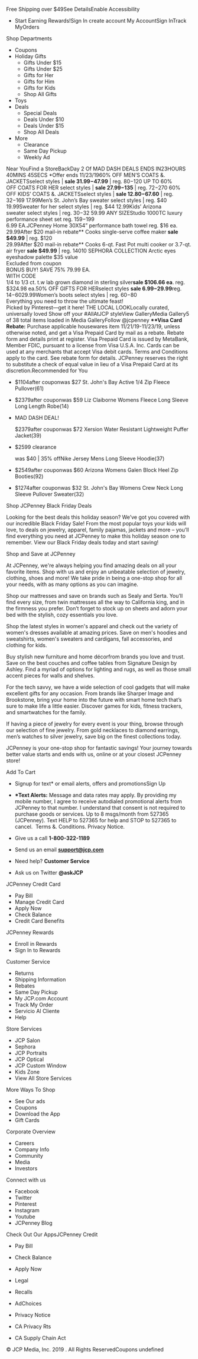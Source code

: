 Free Shipping over $49See DetailsEnable Accessibility

*   Start Earning Rewards!Sign In create account My AccountSign InTrack MyOrders

Shop Departments

*   Coupons
*   Holiday Gifts
    *   Gifts Under $15
    *   Gifts Under $25
    *   Gifts for Her
    *   Gifts for Him
    *   Gifts for Kids
    *   Shop All Gifts
*   Toys
*   Deals
    *   Special Deals
    *   Deals Under $10
    *   Deals Under $15
    *   Shop All Deals
*   More
    *   Clearance
    *   Same Day Pickup
    *   Weekly Ad

Near YouFind a StoreBackDay 2 Of MAD DASH DEALS ENDS IN23HOURS 40MINS 45SECS \*Offer ends 11/23/1960% OFF MEN’S COATS &. JACKETSselect styles | **sale $31.99-$47.99** | reg. $80-$120 UP TO 60% OFF COATS FOR HER select styles | **sale $27.99-$135** | reg. $72-$270 60% OFF KIDS’ COATS &. JACKETSselect styles | **sale $12.80-$67.60** | reg. $32-$169 17.99Men’s St. John’s Bay sweater select styles | reg. $40 19.99Sweater for her select styles | reg. $44 12.99Kids’ Arizona sweater select styles | reg. $30-$32 59.99 ANY SIZEStudio 1000TC luxury performance sheet set reg. $159-$199  
6.99 EA.JCPenney Home 30X54” performance bath towel reg. $16 ea.  
29.99After $20 mail-in rebate\*\* Cooks single-serve coffee maker **sale $49.99** | reg. $120  
29.99After $20 mail-in rebate\*\* Cooks 6-qt. Fast Pot multi cooker or 3.7-qt. air fryer **sale $49.99** | reg. $140$10 SEPHORA COLLECTION Arctic eyes eyeshadow palette $35 value  
Excluded from coupon  
BONUS BUY! SAVE 75% 79.99 EA.  
WITH CODE  
1/4 to 1/3 ct. t.w lab grown diamond in sterling silver**sale $106.66 ea**. reg. $324.98 ea.50% OFF GIFTS FOR HERselect styles **sale $6.99-$29.99**reg. $14-$6029.99Women’s boots select styles | reg. $60-$80  
Everything you need to throw the ultimate feast!  
Picked by Pinterest—get it here! THE LOCAL LOOKLocally curated, universally loved Show off your #AllAtJCP styleView GalleryMedia Gallery5 of 38 total items loaded in Media GalleryFollow @jcpenney **\*\*Visa Card Rebate:** Purchase applicable housewares item 11/21/19-11/23/19, unless otherwise noted, and get a Visa Prepaid Card by mail as a rebate. Rebate form and details print at register. Visa Prepaid Card is issued by MetaBank, Member FDIC, pursuant to a license from Visa U.S.A. Inc. Cards can be used at any merchants that accept Visa debit cards. Terms and Conditions apply to the card. See rebate form for details. JCPenney reserves the right to substitute a check of equal value in lieu of a Visa Prepaid Card at its discretion.Recommended for You

*   $1104after couponwas $27 St. John's Bay Active 1/4 Zip Fleece Pullover(61)
*   $2379after couponwas $59 Liz Claiborne Womens Fleece Long Sleeve Long Length Robe(14)
*   MAD DASH DEAL!
    
    $2379after couponwas $72 Xersion Water Resistant Lightweight Puffer Jacket(39)
*   $2599 clearance
    
    was $40 | 35% offNike Jersey Mens Long Sleeve Hoodie(37)
*   $2549after couponwas $60 Arizona Womens Galen Block Heel Zip Booties(92)
*   $1274after couponwas $32 St. John's Bay Womens Crew Neck Long Sleeve Pullover Sweater(32)

Shop JCPenney Black Friday Deals

Looking for the best deals this holiday season? We’ve got you covered with our incredible Black Friday Sale! From the most popular toys your kids will love, to deals on jewelry, apparel, family pajamas, jackets and more – you’ll find everything you need at JCPenney to make this holiday season one to remember. View our Black Friday deals today and start saving!

  
Shop and Save at JCPenney

At JCPenney, we're always helping you find amazing deals on all your favorite items. Shop with us and enjoy an unbeatable selection of jewelry, clothing, shoes and more! We take pride in being a one-stop shop for all your needs, with as many options as you can imagine.

  

Shop our mattresses and save on brands such as Sealy and Serta. You’ll find every size, from twin mattresses all the way to California king, and in the firmness you prefer. Don’t forget to stock up on sheets and adorn your bed with the stylish, cozy essentials you love.

  

Shop the latest styles in women's apparel and check out the variety of women's dresses available at amazing prices. Save on men's hoodies and sweatshirts, women's sweaters and cardigans, fall accessories, and clothing for kids.

  

Buy stylish new furniture and home décorfrom brands you love and trust. Save on the best couches and coffee tables from Signature Design by Ashley. Find a myriad of options for lighting and rugs, as well as those small accent pieces for walls and shelves.

  

For the tech savvy, we have a wide selection of cool gadgets that will make excellent gifts for any occasion. From brands like Sharper Image and Brookstone, bring your home into the future with smart home tech that’s sure to make life a little easier. Discover games for kids, fitness trackers, and smartwatches for the family.

  

If having a piece of jewelry for every event is your thing, browse through our selection of fine jewelry. From gold necklaces to diamond earrings, men’s watches to silver jewelry, save big on the finest collections today.

  

JCPenney is your one-stop shop for fantastic savings! Your journey towards better value starts and ends with us, online or at your closest JCPenney store!

  
  
  
  
  
  
  
Add To Cart

*   Signup for text\* or email alerts, offers and promotionsSign Up
*   **\*Text Alerts:** Message and data rates may apply. By providing my mobile number, I agree to receive autodialed promotional alerts from JCPenney to that number. I understand that consent is not required to purchase goods or services. Up to 8 msgs/month from 527365 (JCPenney). Text HELP to 527365 for help and STOP to 527365 to cancel.  Terms &. Conditions. Privacy Notice.

*   Give us a call **1-800-322-1189**
*   Send us an email **support@jcp.com**
*   Need help? **Customer Service**
*   Ask us on Twitter **@askJCP**

JCPenney Credit Card

*   Pay Bill
*   Manage Credit Card
*   Apply Now
*   Check Balance
*   Credit Card Benefits

JCPenney Rewards

*   Enroll in Rewards
*   Sign In to Rewards

Customer Service

*   Returns
*   Shipping Information
*   Rebates
*   Same Day Pickup
*   My JCP.com Account
*   Track My Order
*   Servicio Al Cliente
*   Help

Store Services

*   JCP Salon
*   Sephora
*   JCP Portraits
*   JCP Optical
*   JCP Custom Window
*   Kids Zone
*   View All Store Services

More Ways To Shop

*   See Our ads
*   Coupons
*   Download the App
*   Gift Cards

Corporate Overview

*   Careers
*   Company Info
*   Community
*   Media
*   Investors

Connect with us

*   Facebook
*   Twitter
*   Pinterest
*   Instagram
*   Youtube
*   JCPenney Blog

Check Out Our AppsJCPenney Credit

*   Pay Bill
*   Check Balance
*   Apply Now

*   Legal
*   Recalls
*   AdChoices

*   Privacy Notice
*   CA Privacy Rts
*   CA Supply Chain Act

© JCP Media, Inc. 2019 . All Rights ReservedCoupons undefined